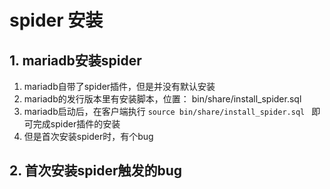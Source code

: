 # spider 安装

## 1. mariadb安装spider

1. mariadb自带了spider插件，但是并没有默认安装
2. mariadb的发行版本里有安装脚本，位置： bin/share/install_spider.sql 
3. mariadb启动后，在客户端执行 `source bin/share/install_spider.sql ` 即可完成spider插件的安装
4. 但是首次安装spider时，有个bug


## 2. 首次安装spider触发的bug
